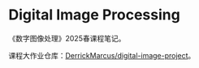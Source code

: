 # Digital Image Processing

《数字图像处理》2025春课程笔记。

课程大作业仓库：[DerrickMarcus/digital-image-project](https://github.com/DerrickMarcus/digital-image-project)。
